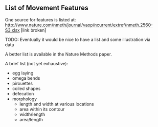 ## List of Movement Features ##

One source for features is listed at:
http://www.nature.com/nmeth/journal/vaop/ncurrent/extref/nmeth.2560-S3.xlsx  [link broken]

TODO: Eventually it would be nice to have a list and some illustration via data

A better list is available in the Nature Methods paper.

A brief list (not yet exhaustive):
- egg laying
- omega bends
- pirouettes
- coiled shapes
- defecation
- morphology
  - length and width at various locations
  - area within its contour
  - width/length
  - area/length
